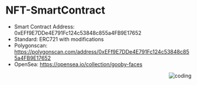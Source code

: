 

# NFT-SmartContract

* Smart Contract Address: 0xEFf9E7DDe4E791Fc124c53848c855a4FB9E17652
* Standard: ERC721 with modifications
* Polygonscan: https://polygonscan.com/address/0xEFf9E7DDe4E791Fc124c53848c855a4FB9E17652
* OpenSea: https://opensea.io/collection/gooby-faces
<img align="right" alt="coding" src="https://media0.giphy.com/media/ho0xXatV7b3Fo1ZRXN/giphy.gif">

